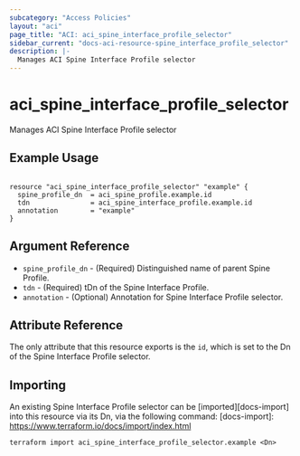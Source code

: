 ```yaml
---
subcategory: "Access Policies"
layout: "aci"
page_title: "ACI: aci_spine_interface_profile_selector"
sidebar_current: "docs-aci-resource-spine_interface_profile_selector"
description: |-
  Manages ACI Spine Interface Profile selector
---
```


# aci_spine_interface_profile_selector #
Manages ACI Spine Interface Profile selector

## Example Usage ##

```hcl

resource "aci_spine_interface_profile_selector" "example" {
  spine_profile_dn  = aci_spine_profile.example.id
  tdn               = aci_spine_interface_profile.example.id
  annotation        = "example"
}

```


## Argument Reference ##
* `spine_profile_dn` - (Required) Distinguished name of parent Spine Profile.
* `tdn` - (Required) tDn of the Spine Interface Profile.
* `annotation` - (Optional) Annotation for Spine Interface Profile selector.


## Attribute Reference

The only attribute that this resource exports is the `id`, which is set to the
Dn of the Spine Interface Profile selector.

## Importing ##

An existing Spine Interface Profile selector can be [imported][docs-import] into this resource via its Dn, via the following command:
[docs-import]: https://www.terraform.io/docs/import/index.html


```
terraform import aci_spine_interface_profile_selector.example <Dn>
```